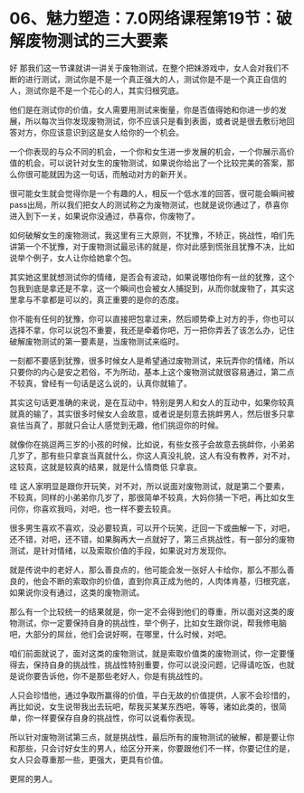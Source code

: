 # 06、魅力塑造：7.0网络课程第19节：破解废物测试的三大要素

好 那我们这一节课就讲一讲关于废物测试，在整个把妹游戏中，女人会对我们不断的进行测试，测试你是不是一个真正强大的人，测试你是不是一个真正自信的人，测试你是不是一个花心的人，其实归根究底。

他们是在测试你的价值，女人需要用测试来衡量，你是否值得她和你进一步的发展，所以每次当你发现废物测试，你不应该只是看到表面，或者说是很去敷衍地回答对方，你应该意识到这是女人给你的一个机会。

一个你表现的与众不同的机会，一个你和女生进一步发展的机会，一个你展示高价值的机会，可以说针对女生的废物测试，如果说你给出了一个比较完美的答案，那么你很可能就因为这一句话，而触动对方的新开关。

很可能女生就会觉得你是一个有趣的人，相反一个低水准的回答，很可能会瞬间被pass出局，所以我们把女人的测试称之为废物测试，也就是说你通过了，恭喜你进入到下一关，如果说你没通过，恭喜你，你废物了。

如何破解女生的废物测试，我这里有三大原则，不犹豫，不矫正，挑战性，咱们先讲第一个不犹豫，对于废物测试最忌讳的就是，你对此感到慌张且犹豫不决，比如说举个例子，女人让你给她拿个包。

其实她这里就想测试你的情绪，是否会有波动，如果说哪怕你有一丝的犹豫，这个包我到底是拿还是不拿，这一个瞬间也会被女人捕捉到，从而你就废物了，其实这里拿与不拿都是可以的，真正重要的是你的态度。

你不能有任何的犹豫，你可以直接把包拿过来，然后顺势牵上对方的手，你也可以选择不拿，你可以说包不重要，我还是牵着你吧，万一把你弄丢了该怎么办，记住破解废物测试的第一要素是，当废物测试来临时。

一刻都不要感到犹豫，很多时候女人是希望通过废物测试，来玩弄你的情绪，所以只要你的内心是安之若俗，不为所动，基本上这个废物测试就很容易通过，第二点不较真，曾经有一句话是这么说的，认真你就输了。

其实这句话更准确的来说，是在互动中，特别是男人和女人的互动中，如果你较真就真的输了，其实很多时候女人会故意，或者说是刻意去挑衅男人，然后很多只拿哀怯当真了，那就只会让人感觉到无趣，他们挑逗你的时候。

就像你在挑逗两三岁的小孩的时候，比如说，有些女孩子会故意去挑衅你，小弟弟几岁了，那有些只拿哀当真就什么，你这人真没礼貌，这人有没有教养，对不对，这较真，这就是较真的结果，就是什么情商低 只拿哀。

哇 这人家明显是跟你开玩笑，对不对，所以说面对废物测试，就是第二个要素，不较真，同样的小弟弟你几岁了，那很简单不较真，大妈你猜一下吧，再比如女生问你，你喜欢我吗，对吧，也一样不要去较真。

很多男生喜欢不喜欢，没必要较真，可以开个玩笑，迂回一下或曲解一下，对吧，还不错，对吧，还不错，如果胸再大一点就好了，第三点挑战性，有一部分的废物测试，是针对情绪，以及索取价值的手段，如果说对方发现你。

就是传说中的老好人，那么善良点的，他可能会发一张好人卡给你，那么不那么善良的，他会不断的索取你的价值，直到你真正成为他的，人肉体肯基，归根究底，如果说你没有通过，这类的废物测试。

那么有一个比较统一的结果就是，你一定不会得到他们的尊重，所以面对这类的废物测试，你一定要保持自身的挑战性，举个例子，比如女生跟你说，帮我修电脑吧，大部分的屌丝，他们会说好啊，在哪里，什么时候，对吧。

咱们前面就说了，面对这类的废物测试，就是索取价值类的废物测试，你一定要懂得去，保持自身的挑战性，挑战性特别重要，你可以说没问题，记得请吃饭，也就是说你要告诉他，你不是那些老好人，你是有挑战性的。

人只会珍惜他，通过争取所赢得的价值，平白无故的价值提供，人家不会珍惜的，再比如说，女生说带我出去玩吧，帮我买某某东西吧，等等，诸如此类的，很简单，你一样要保存自身的挑战性，你可以说看你表现。

所以针对废物测试第三点，就是挑战性，最后所有的废物测试的破解，都是要让你和那些，只会讨好女生的男人，给区分开来，你要跟他们不一样，你要记住的是，女人只会尊重那一些，更强大，更具有价值。

更屌的男人。